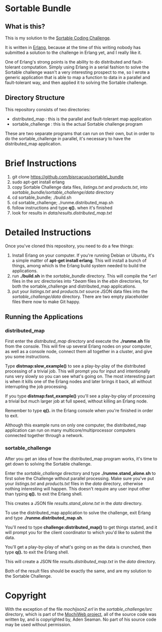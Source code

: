 # Sortable Bundle

## What is this?

This is my solution to the <a href="http://sortable.com/blog/coding-challenge/">Sortable Coding Challenge</a>.

It is written in <a href="http://www.erlang.org">Erlang</a>, because at the time of this writing nobody has submitted a solution to the challenge in Erlang yet, and I really like it.


One of Erlang's strong points is the ability to do distributed and fault-tolerant computation.  Simply using Erlang in a serial fashion to solve the Sortable challenge wasn't a very interesting prospect to me, so I wrote a generic application that is able to map a function to data in a parallel and fault-tolerant way, and then applied it to solving the Sortable challenge.

## Directory Structure

This repository consists of two directories:

* distributed\_map :  this is the parallel and fault-tolerant map application
* sortable\_challenge : this is the actual Sortable challenge program


These are two separate programs that can run on their own, but in order to do the sortable\_challenge in parallel, it's necessary to have the distributed\_map application.

# Brief Instructions

1. git clone https://github.com/bisrcacuo/sortable\_bundle
2. sudo apt-get install erlang
3. copy Sortable Challenge data files, *listings.txt* and *products.txt*, into *sortable\_bundle/sortable\_challenge/data* directory
4. cd sortable\_bundle; ./build.sh
5. cd sortable\_challenge; ./runme.distributed\_map.sh
6. follow instructions and type **q().** when it's finished
7. look for results in *data/results.distributed_map.txt*

# Detailed Instructions

Once you've cloned this repository, you need to do a few things:

1. Install Erlang on your computer.  If you're running Debian or Ubuntu, it's a simple matter of **apt-get install erlang**.  This will install a bunch of things, among which is the Erlang build system needed to build the applications.
2. run **./build.sh** in the *sortable\_bundle* directory.  This will compile the _\*.erl_ files in the *src* directories into _\*.beam_ files in the *ebin* directories, for both the sortable\_challenge and distributed\_map applications.
3. put your *listings.txt* and *products.txt* source JSON data files into the *sortable\_challenge/data* directory.  There are two empty placeholder files there now to make Git happy.

## Running the Applications

### distributed\_map

First enter the *distributed\_map* directory and execute the **./runme.sh** file from the console.  This will fire up several Erlang nodes on your computer, as well as a console node, connect them all together in a cluster, and give you some instructions.

Type **distmap:slow\_example()** to see a play-by-play of the distributed processing of a trivial job.  This will prompt you for input and intentionally runs very slowly so you can see what's going on.  The most interesting part is when it kills one of the Erlang nodes and later brings it back, all without interrupting the job processing.

If you type **distmap:fast\_example()** you'll see a play-by-play of processing a trivial but much larger job at full speed, without killing an Erlang node.

Remember to type **q().** in the Erlang console when you're finished in order to exit.

Although this example runs on only one computer, the distributed\_map application can run on many multicore/multiprocessor computers connected together through a network.

### sortable\_challenge

After you get an idea of how the distributed\_map program works, it's time to get down to solving the Sortable challenge.

Enter the *sortable\_challenge* directory and type **./runme.stand\_alone.sh** to first solve the Challenge without parallel processing.  Make sure you've put your *listings.txt* and *products.txt* files in the *data* directory, otherwise nothing interesting will happen.  This doesn't require any user input other than typing **q().** to exit the Erlang shell.

This creates a JSON file *results.stand\_alone.txt* in the *data* directory.


To use the distributed\_map application to solve the challenge, exit Erlang and type **./runme.distributed\_map.sh**.

You'll need to type **challenge:distributed\_map()** to get things started, and it will prompt you for the client coordinator to which you'd like to submit the data.

You'll get a play-by-play of what's going on as the data is crunched, then type **q().** to exit the Erlang shell.

This will create a JSON file *results.distributed\_map.txt* in the *data* directory.


Both of the result files should be exactly the same, and are my solution to the Sortable Challenge.

# Copyright

With the exception of the file *mochijson2.erl* in the *sortable\_challenge/src* directory, which is part of the <a href="https://github.com/mochi/mochiweb">MochiWeb project</a>, all of the source code was written by, and is copyrighted by, Aden Seaman.  No part of his source code may be used without permission.
